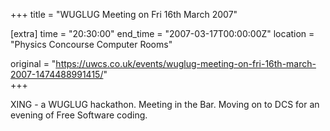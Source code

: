 +++
title = "WUGLUG Meeting on Fri 16th March 2007"

[extra]
time = "20:30:00"
end_time = "2007-03-17T00:00:00Z"
location = "Physics Concourse Computer Rooms"

original = "https://uwcs.co.uk/events/wuglug-meeting-on-fri-16th-march-2007-1474488991415/"    
+++

XING - a WUGLUG hackathon. Meeting in the Bar. Moving on to DCS for an evening of Free Software coding.

